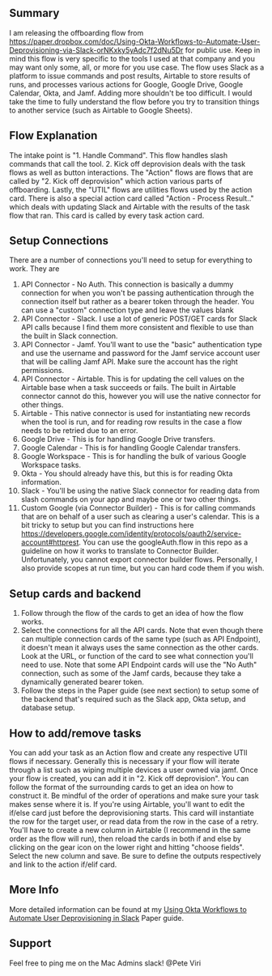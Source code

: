 ## Summary

I am releasing the offboarding flow from https://paper.dropbox.com/doc/Using-Okta-Workflows-to-Automate-User-Deprovisioning-via-Slack-orNKxky5yAdc7f2dNu5Dr for public use. Keep in mind this flow is very specific to the tools I used at that company and you may want only some, all, or more for you use case. The flow uses Slack as a platform to issue commands and post results, Airtable to store results of runs, and processes various actions for Google, Google Drive, Google Calendar, Okta, and Jamf. Adding more shouldn't be too difficult. I would take the time to fully understand the flow before you try to transition things to another service (such as Airtable to Google Sheets).

## Flow Explanation

The intake point is "1. Handle Command". This flow handles slash commands that call the tool. 2. Kick off deprovision deals with the task flows as well as button interactions.
The "Action" flows are flows that are called by "2. Kick off deprovision" which action various parts of offboarding. Lastly, the "UTIL" flows are utilities flows used by the action card.
There is also a special action card called "Action - Process Result.." which deals with updating Slack and Airtable with the results of the task flow that ran. This card is called by every task action card.

## Setup Connections

There are a number of connections you'll need to setup for everything to work. They are

1. API Connector - No Auth. This connection is basically a dummy connection for when you won't be passing authentication through the connection itself but rather as a bearer token through the header. You can use a "custom" connection type and leave the values blank
1. API Connector - Slack. I use a lot of generic POST/GET cards for Slack API calls because I find them more consistent and flexible to use than the built in Slack connection.
1. API Connector - Jamf. You'll want to use the "basic" authentication type and use the username and password for the Jamf service account user that will be calling Jamf API. Make sure the account has the right permissions.
1. API Connector - Airtable. This is for updating the cell values on the Airtable base when a task succeeds or fails. The built in Airtable connector cannot do this, however you will use the native connector for other things.
1. Airtable - This native connector is used for instantiating new records when the tool is run, and for reading row results in the case a flow needs to be retried due to an error.
1. Google Drive - This is for handling Google Drive transfers.
1. Google Calendar - This is for handling Google Calendar transfers.
1. Google Workspace - This is for handling the bulk of various Google Workspace tasks.
1. Okta - You should already have this, but this is for reading Okta information.
1. Slack - You'll be using the native Slack connector for reading data from slash commands on your app and maybe one or two other things.
1. Custom Google (via Connector Builder) - This is for calling commands that are on behalf of a user such as clearing a user's calendar. This is a bit tricky to setup but you can find instructions here https://developers.google.com/identity/protocols/oauth2/service-account#httprest. You can use the googleAuth.flow in this repo as a guideline on how it works to translate to Connector Builder. Unfortunately, you cannot export connector builder flows. Personally, I also provide scopes at run time, but you can hard code them if you wish.

## Setup cards and backend

1. Follow through the flow of the cards to get an idea of how the flow works.
1. Select the connections for all the API cards. Note that even though there can multiple connection cards of the same type (such as API Endpoint), it doesn't mean it always uses the same connection as the other cards. Look at the URL, or function of the card to see what connection you'll need to use. Note that some API Endpoint cards will use the "No Auth" connection, such as some of the Jamf cards, because they take a dynamically generated bearer token.
1. Follow the steps in the Paper guide (see next section) to setup some of the backend that's required such as the Slack app, Okta setup, and database setup.

## How to add/remove tasks

You can add your task as an Action flow and create any respective UTIl flows if necessary. Generally this is necessary if your flow will iterate through a list such as wiping multiple devices a user owned via jamf. Once your flow is created, you can add it in "2. Kick off deprovision". You can follow the format of the surrounding cards to get an idea on how to construct it. Be mindful of the order of operations and make sure your task makes sense where it is. If you're using Airtable, you'll want to edit the if/else card just before the deprovisioning starts. This card will instantiate the row for the target user, or read data from the row in the case of a retry. You'll have to create a new column in Airtable (I recommend in the same order as the flow will run), then reload the cards in both if and else by clicking on the gear icon on the lower right and hitting "choose fields". Select the new column and save. Be sure to define the outputs respectively and link to the action if/elif card.

## More Info

More detailed information can be found at my [Using Okta Workflows to Automate User Deprovisioning in Slack](https://paper.dropbox.com/doc/Using-Okta-Workflows-to-Automate-User-Deprovisioning-via-Slack-orNKxky5yAdc7f2dNu5Dr) Paper guide.

## Support

Feel free to ping me on the Mac Admins slack! @Pete Viri 